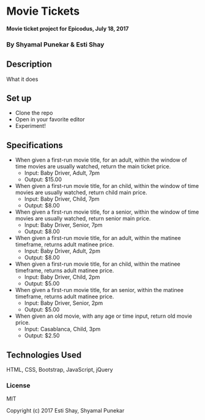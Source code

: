 # Movie Tickets

#### Movie ticket project for Epicodus, July 18, 2017

### By Shyamal Punekar & Esti Shay

## Description

What it does

## Set up

* Clone the repo
* Open in your favorite editor
* Experiment!

## Specifications

* When given a first-run movie title, for an adult, within the window of time movies are usually watched, return the main ticket price.
  * Input: Baby Driver, Adult, 7pm
  * Output: $15.00
* When given a first-run movie title, for an child, within the window of time movies are usually watched, return child main price.
  * Input: Baby Driver, Child, 7pm
  * Output: $8.00
* When given a first-run movie title, for a senior, within the window of time movies are usually watched, return senior main price.
  * Input: Baby Driver, Senior, 7pm
  * Output: $8.00
* When given a first-run movie title, for an adult, within the matinee timeframe, returns adult matinee price.
  * Input: Baby Driver, Adult, 2pm
  * Output: $8.00
* When given a first-run movie title, for an child, within the matinee timeframe, returns adult matinee price.
  * Input: Baby Driver, Child, 2pm
  * Output: $5.00
* When given a first-run movie title, for an senior, within the matinee timeframe, returns adult matinee price.
  * Input: Baby Driver, Senior, 2pm
  * Output: $5.00
* When given an old movie, with any age or time input, return old movie price.
  * Input: Casablanca, Child, 3pm
  * Output: $2.50


## Technologies Used
HTML, CSS, Bootstrap, JavaScript, jQuery

### License

MIT

Copyright (c) 2017 Esti Shay, Shyamal Punekar
